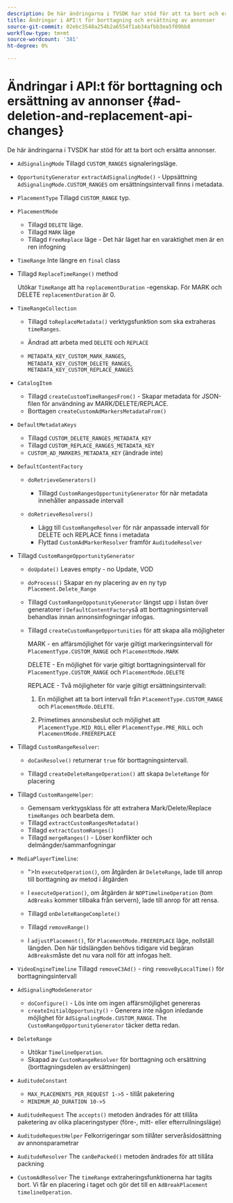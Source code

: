 ```yaml
---
description: De här ändringarna i TVSDK har stöd för att ta bort och ersätta annonser.
title: Ändringar i API:t för borttagning och ersättning av annonser
source-git-commit: 02ebc3548a254b2a6554f1ab34afbb3ea5f09bb8
workflow-type: tm+mt
source-wordcount: '381'
ht-degree: 0%

---
```


# Ändringar i API:t för borttagning och ersättning av annonser {#ad-deletion-and-replacement-api-changes}

De här ändringarna i TVSDK har stöd för att ta bort och ersätta annonser.

* `AdSignalingMode` Tillagd `CUSTOM_RANGES` signaleringsläge.

* `OpportunityGenerator`  `extractAdSignalingMode()` - Uppsättning `AdSignalingMode.CUSTOM_RANGES` om ersättningsintervall finns i metadata.

* `PlacementType` Tillagd `CUSTOM_RANGE` typ.

* `PlacementMode`

   * Tillagd `DELETE` läge.
   * Tillagd `MARK` läge
   * Tillagd `FreeReplace` läge - Det här läget har en varaktighet men är en ren infogning

* `TimeRange` Inte längre en `final` class

* Tillagd `ReplaceTimeRange()` method

  Utökar `TimeRange` att ha `replacementDuration` -egenskap. För MARK och DELETE `replacementDuration` är 0.

* `TimeRangeCollection`

   * Tillagd `toReplaceMetadata()` verktygsfunktion som ska extraheras `timeRanges`.

   * Ändrad att arbeta med `DELETE` och `REPLACE`

   * `METADATA_KEY_CUSTOM_MARK_RANGES`, `METADATA_KEY_CUSTOM_DELETE_RANGES`, `METADATA_KEY_CUSTOM_REPLACE_RANGES`

* `CatalogItem`

   * Tillagd `createCustomTimeRangesFrom()` - Skapar metadata för JSON-filen för användning av MARK/DELETE/REPLACE.
   * Borttagen `createCustomAdMarkersMetadataFrom()`

* `DefaultMetadataKeys`

   * Tillagd `CUSTOM_DELETE_RANGES_METADATA_KEY`
   * Tillagd `CUSTOM_REPLACE_RANGES_METADATA_KEY`
   * `CUSTOM_AD_MARKERS_METADATA_KEY` (ändrade inte)

* `DefaultContentFactory`

   * `doRetrieveGenerators()`

      * Tillagd `CustomRangesOpportunityGenerator` för när metadata innehåller anpassade intervall

   * `doRetrieveResolvers()`

      * Lägg till `CustomRangeResolver` för när anpassade intervall för DELETE och REPLACE finns i metadata
      * Flyttad `CustomAdMarkerResolver` framför `AuditudeResolver`

* Tillagd `CustomRangeOpportunityGenerator`

   * `doUpdate()` Leaves empty - no Update, VOD
   * `doProcess()` Skapar en ny placering av en ny typ `Placement.Delete_Range`

   * Tillagd `CustomRangeOppotunityGenerator` längst upp i listan över generatorer i `DefaultContentFactory`så att borttagningsintervall behandlas innan annonsinfogningar infogas.

   * Tillagd `createCustomRangeOpportunities` för att skapa alla möjligheter

     MARK - en affärsmöjlighet för varje giltigt markeringsintervall för `PlacementType.CUSTOM_RANGE` och `PlacementMode.MARK`

     DELETE - En möjlighet för varje giltigt borttagningsintervall för `PlacementType.CUSTOM_RANGE` och `PlacementMode.DELETE`

     REPLACE - Två möjligheter för varje giltigt ersättningsintervall:

      1. En möjlighet att ta bort intervall från `PlacementType.CUSTOM_RANGE` och `PlacementMode.DELETE`.

      1. Primetimes annonsbeslut och möjlighet att `PlacementType.MID_ROLL` eller `PlacementType.PRE_ROLL` och `PlacementMode.FREEREPLACE`

* Tillagd `CustomRangeResolver`:

   * `doCanResolve()` returnerar `true` för borttagningsintervall.

   * Tillagd `createDeleteRangeOperation()` att skapa `DeleteRange` för placering

* Tillagd `CustomRangeHelper`:

   * Gemensam verktygsklass för att extrahera Mark/Delete/Replace `timeRanges` och bearbeta dem.
   * Tillagd `extractCustomRangesMetadata()`
   * Tillagd `extractCustomRanges()`
   * Tillagd `mergeRanges()` - Löser konflikter och delmängder/sammanfogningar

* `MediaPlayerTimeline`:

   * &quot;>In `executeOperation()`, om åtgärden är `DeleteRange`, lade till anrop till borttagning av metod i åtgärden

   * I `executeOperation()`, om åtgärden är `NOPTimelineOperation` (tom `AdBreaks` kommer tillbaka från servern), lade till anrop för att rensa.

   * Tillagd `onDeleteRangeComplete()`
   * Tillagd `removeRange()`
   * I `adjustPlacement()`, för `PlacementMode.FREEREPLACE` läge, nollställ längden. Den här tidslängden behövs tidigare vid begäran `AdBreaks`måste det nu vara noll för att infogas helt.

* `VideoEngineTimeline` Tillagd `removeC3Ad()` - ring `removeByLocalTime()` för borttagningsintervall

* `AdSignalingModeGenerator`

   * `doConfigure()` - Lös inte om ingen affärsmöjlighet genereras
   * `createInitialOpportunity()` - Generera inte någon inledande möjlighet för `AdSignalingMode.CUSTOM_RANGE`. The `CustomRangeOpportunityGenerator` täcker detta redan.

* `DeleteRange`

   * Utökar `TimelineOperation`.
   * Skapad av `CustomRangeResolver` för borttagning och ersättning (borttagningsdelen av ersättningen)

* `AuditudeConstant`

   * `MAX_PLACEMENTS_PER_REQUEST 1->5` - tillåt paketering
   * `MINIMUM_AD_DURATION 10->5`

* `AuditudeRequest` The `accepts()` metoden ändrades för att tillåta paketering av olika placeringstyper (före-, mitt- eller efterrullningsläge)

* `AuditudeRequestHelper` Felkorrigeringar som tillåter serveråsidosättning av annonsparametrar

* `AuditudeResolver` The `canBePacked()` metoden ändrades för att tillåta packning

* `CustomAdResolver` The `timeRange` extraheringsfunktionerna har tagits bort. Vi får en placering i taget och gör det till en `AdBreakPlacement timelineOperation`.
